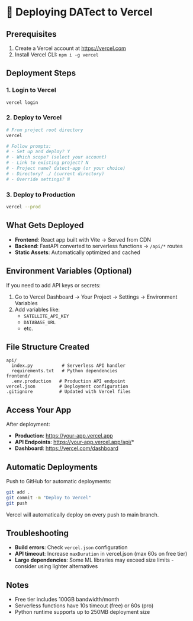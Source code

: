 # 🚀 Deploying DATect to Vercel

## Prerequisites
1. Create a Vercel account at https://vercel.com
2. Install Vercel CLI: `npm i -g vercel`

## Deployment Steps

### 1. Login to Vercel
```bash
vercel login
```

### 2. Deploy to Vercel
```bash
# From project root directory
vercel

# Follow prompts:
# - Set up and deploy? Y
# - Which scope? (select your account)
# - Link to existing project? N
# - Project name? datect-app (or your choice)
# - Directory? ./ (current directory)
# - Override settings? N
```

### 3. Deploy to Production
```bash
vercel --prod
```

## What Gets Deployed

- **Frontend**: React app built with Vite → Served from CDN
- **Backend**: FastAPI converted to serverless functions → `/api/*` routes
- **Static Assets**: Automatically optimized and cached

## Environment Variables (Optional)

If you need to add API keys or secrets:

1. Go to Vercel Dashboard → Your Project → Settings → Environment Variables
2. Add variables like:
   - `SATELLITE_API_KEY`
   - `DATABASE_URL`
   - etc.

## File Structure Created

```
api/
  index.py           # Serverless API handler
  requirements.txt   # Python dependencies
frontend/
  .env.production   # Production API endpoint
vercel.json         # Deployment configuration
.gitignore          # Updated with Vercel files
```

## Access Your App

After deployment:
- **Production**: https://your-app.vercel.app
- **API Endpoints**: https://your-app.vercel.app/api/*
- **Dashboard**: https://vercel.com/dashboard

## Automatic Deployments

Push to GitHub for automatic deployments:
```bash
git add .
git commit -m "Deploy to Vercel"
git push
```

Vercel will automatically deploy on every push to main branch.

## Troubleshooting

- **Build errors**: Check `vercel.json` configuration
- **API timeout**: Increase `maxDuration` in vercel.json (max 60s on free tier)
- **Large dependencies**: Some ML libraries may exceed size limits - consider using lighter alternatives

## Notes

- Free tier includes 100GB bandwidth/month
- Serverless functions have 10s timeout (free) or 60s (pro)
- Python runtime supports up to 250MB deployment size